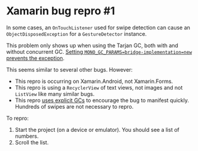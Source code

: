 # Xamarin bug repro #1

In some cases, an `OnTouchListener` used for swipe detection can cause an `ObjectDisposedException`	for a `GestureDetector` instance.

This problem only shows up when using the Tarjan GC, both with and without concurrent GC. [Setting `MONO_GC_PARAMS=bridge-implementation=new` prevents the exception](https://github.com/StephenClearyApps/PewBible/commit/652a5d7138e0e1f8e0015fe755fbeb7848c3822c).

This seems similar to several other bugs. However:

- This repro is occurring on Xamarin.Android, not Xamarin.Forms.
- This repro is using a `RecyclerView` of text views, not images and not `ListView` like many similar bugs.
- This repro [uses explicit GCs](https://github.com/StephenClearyExamples/XamarinRepro1/commit/26ba3ec2311161c6738749658185f7d1457b9339) to encourage the bug to manifest quickly. Hundreds of swipes are not necessary to repro.

To repro:

1. Start the project (on a device or emulator). You should see a list of numbers.
1. Scroll the list.